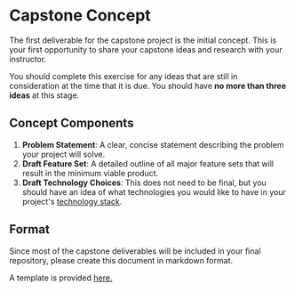 # Capstone Concept
The first deliverable for the capstone project is the initial concept. This is your first opportunity to share your capstone ideas and research with your instructor.

You should complete this exercise for any ideas that are still in consideration at the time that it is due. You should have __no more than three ideas__ at this stage.

## Concept Components
1. __Problem Statement__: A clear, concise statement describing the problem your project will solve.
1. __Draft Feature Set__: A detailed outline of all major feature sets that will result in the minimum viable product.
1. __Draft Technology Choices__: This does not need to be final, but you should have an idea of what technologies you would like to have in your project's [technology stack](tech-stacks.md).

## Format
Since most of the capstone deliverables will be included in your final repository, please create this document in markdown format.

A template is provided [here.](./capstone-concept-template.md)
